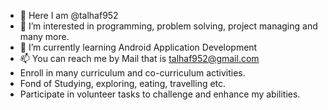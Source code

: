 - 👋 Here I am @talhaf952
- 👀 I’m interested in programming, problem solving, project managing and many more.
- 🌱 I’m currently learning Android Application Development
- 📫 You can reach me by Mail that is talhaf952@gmail.com
- Enroll in many curriculum and co-curriculum activities.
- Fond of Studying, exploring, eating, travelling etc.
- Participate in volunteer tasks to challenge and enhance my abilities.
<!---
talhaf952/talhaf952 is a ✨ special ✨ repository because its `README.md` (this file) appears on your GitHub profile.
You can click the Preview link to take a look at your changes.
--->
